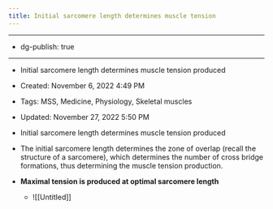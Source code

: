 ```yaml
---
title: Initial sarcomere length determines muscle tension
---
```


- --

- dg-publish: true

- --

- Initial sarcomere length determines muscle tension produced

- Created: November 6, 2022 4:49 PM

- Tags: MSS, Medicine, Physiology, Skeletal muscles

- Updated: November 27, 2022 5:50 PM

- Initial sarcomere length determines muscle tension produced

- The initial sarcomere length determines the zone of overlap (recall the structure of a sarcomere), which determines the number of cross bridge formations, thus determining the muscle tension production.

- ************************************************************************Maximal tension is produced at optimal sarcomere length************************************************************************
	 - ![[Untitled]]
